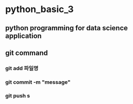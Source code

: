 # python_basic_3
## python programming for data science application

## git command
### git add 파일명
### git commit -m "message"
### git push s